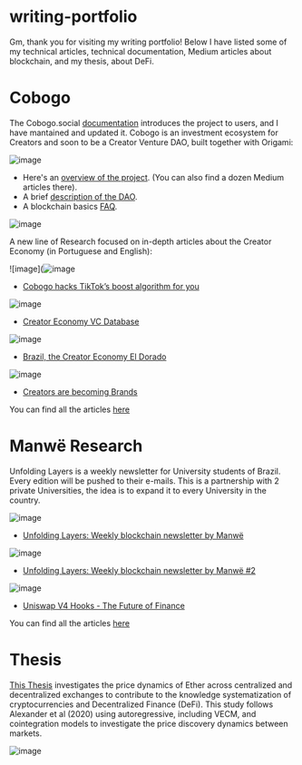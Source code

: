# writing-portfolio
Gm, thank you for visiting my writing portfolio! Below I have listed some of my technical articles, technical documentation, Medium articles about blockchain, and my thesis, about DeFi.

# Cobogo

The Cobogo.social [documentation](https://docs.cobogo.social/) introduces the project to users, and I have mantained and updated it. Cobogo is an investment ecosystem for Creators and soon to be a Creator Venture DAO, built together with Origami:

![image](https://github.com/pdotall/writing-portfolio/assets/84878611/f70c932c-6b84-4c00-9e7e-3b3f3bfc4fea)


* Here's an [overview of the project](https://docs.cobogo.social/). (You can also find a dozen Medium articles there).
* A brief [description of the DAO](https://docs.cobogo.io/overview/how-it-works/cobogo-dao).
* A blockchain basics [FAQ](https://docs.cobogo.io/resources/blockchain-basics).  

![image](https://github.com/pdotall/writing-portfolio/assets/84878611/d9e9acfb-5f11-4549-b14c-bc8112c61b2e)

A new line of Research focused on in-depth articles about the Creator Economy (in Portuguese and English):

![image](![image](https://github.com/pdotall/writing-portfolio/assets/84878611/341341fd-c095-4892-bf5e-16e413eca20d)
* [Cobogo hacks TikTok’s boost algorithm for you](https://www.linkedin.com/pulse/cobogo-hacks-tiktoks-boost-algorithm-you-cobogopt)

![image](https://github.com/pdotall/writing-portfolio/assets/84878611/39522073-4900-48a6-8a8b-ba2316e4116d)
* [Creator Economy VC Database](https://www.linkedin.com/pulse/creator-economy-vc-database-cobogopt-1f?lipi=urn%3Ali%3Apage%3Ad_flagship3_series_entity%3BY95lebv3QN%2BzQyOSK9CfOg%3D%3D)

![image](https://github.com/pdotall/writing-portfolio/assets/84878611/c606c28a-517b-44dc-b7e7-8f4e5b583da1)
* [Brazil, the Creator Economy El Dorado](https://www.linkedin.com/pulse/brazil-creator-economy-el-dorado-cobogopt?lipi=urn%3Ali%3Apage%3Ad_flagship3_series_entity%3BY95lebv3QN%2BzQyOSK9CfOg%3D%3D)

![image](https://github.com/pdotall/writing-portfolio/assets/84878611/bfac9e0f-c13d-4994-a897-baec374b78fc)
* [Creators are becoming Brands](https://www.linkedin.com/newsletters/creator-economy-research-7057715136496562176/#:~:text=Creators%20are%20becoming%20Brands)

You can find all the articles [here](https://www.linkedin.com/newsletters/creator-economy-research-7057715136496562176/)

# Manwë Research

Unfolding Layers is a weekly newsletter for University students of Brazil. Every edition will be pushed to their e-mails. This is a partnership with 2 private Universities, the idea is to expand it to every University in the country.

![image](https://github.com/pdotall/writing-portfolio/assets/84878611/ecad970a-4025-49fa-af05-e9a7e0c45f01)
* [Unfolding Layers: Weekly blockchain newsletter by Manwë](https://www.linkedin.com/pulse/unfolding-layers-weekly-blockchain-newsletter-manw%2525C3%2525AB-manweresearch%3FtrackingId=aT1KkXQD8c7ABCpZdpbQRg%253D%253D/?trackingId=aT1KkXQD8c7ABCpZdpbQRg%3D%3D)

![image](https://github.com/pdotall/writing-portfolio/assets/84878611/33ff3aba-f456-4d50-a553-31c04539e83c)
* [Unfolding Layers: Weekly blockchain newsletter by Manwë #2](https://www.linkedin.com/pulse/unfolding-layers-weekly-blockchain-newsletter-manw%2525C3%2525AB-2-manweresearch%3FtrackingId=1hL4xdhBlHzS3G4M8VIoSA%253D%253D/?trackingId=1hL4xdhBlHzS3G4M8VIoSA%3D%3D)

![image](https://github.com/pdotall/writing-portfolio/assets/84878611/e3ca8719-c208-4b83-ba21-dcba1fb8e1aa)
* [Uniswap V4 Hooks - The Future of Finance](https://www.linkedin.com/pulse/uniswap-v4-hooks-future-finance-manweresearch%3FtrackingId=VECToKLWOY065Y7IJFKMoQ%253D%253D/?trackingId=VECToKLWOY065Y7IJFKMoQ%3D%3D)


You can find all the articles [here](https://www.linkedin.com/company/manweresearch/posts/?feedView=articles&viewAsMember=true)

# Thesis

[This Thesis](https://repositorio.ufsc.br/bitstream/handle/123456789/247716/PCNM0385-D.pdf?sequence=1&isAllowed=y) investigates the price dynamics of Ether across centralized and decentralized exchanges to contribute to the knowledge systematization of cryptocurrencies and Decentralized Finance (DeFi). This study follows Alexander et al (2020) using autoregressive, including VECM, and cointegration models to investigate the price discovery dynamics between markets.

![image](https://github.com/pdotall/writing-portfolio/assets/84878611/bd5bf002-4000-408d-b766-8a86819299ac)


